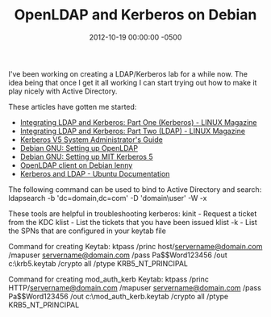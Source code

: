 ﻿---
layout: post
title:  OpenLDAP and Kerberos on Debian
date:   2012-10-19 00:00:00 -0500
categories: IT
---






I've been working on creating a LDAP/Kerberos lab for a while now. The idea being that once I get it all working I can start trying out how to make it play nicely with Active Directory.

These articles have gotten me started:

- <a href="http://www.linux-mag.com/id/4738/">Integrating LDAP and Kerberos: Part One (Kerberos) - LINUX Magazine</a>
- <a href="http://www.linux-mag.com/id/4765/">Integrating LDAP and Kerberos: Part Two (LDAP) - LINUX Magazine</a>
- <a href="http://web.mit.edu/kerberos/krb5-1.6/krb5-1.6.3/doc/krb5-admin.html">Kerberos V5 System Administrator's Guide</a>
- <a href="http://techpubs.spinlocksolutions.com/dklar/ldap.html">Debian GNU: Setting up OpenLDAP</a>
- <a href="http://techpubs.spinlocksolutions.com/dklar/kerberos.html">Debian GNU: Setting up MIT Kerberos 5</a>
- <a href="http://www.rjsystems.nl/en/2100-openldap-client.php">OpenLDAP client on Debian lenny</a>
- <a href="https://help.ubuntu.com/11.04/serverguide/C/kerberos-ldap.html">Kerberos and LDAP - Ubuntu Documentation</a>

The following command can be used to bind to Active Directory and search:
ldapsearch -b 'dc=domain,dc=com' -D 'domain\user' -W -x

These tools are helpful in troubleshooting kerberos:
kinit - Request a ticket from the KDC
klist - List the tickets that you have been issued
klist -k - List the SPNs that are configured in your keytab file

Command for creating Keytab:
ktpass /princ host/servername@domain.com /mapuser servername@domain.com /pass Pa$$Word123456 /out c:\krb5.keytab /crypto all /ptype KRB5_NT_PRINCIPAL

Command for creating mod_auth_kerb Keytab:
ktpass /princ HTTP/servername@domain.com /mapuser servername@domain.com /pass Pa$$Word123456 /out c:\mod_auth_kerb.keytab /crypto all /ptype KRB5_NT_PRINCIPAL


